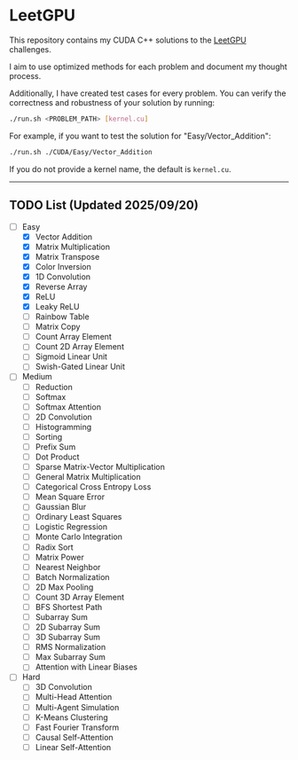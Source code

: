 # LeetGPU

This repository contains my CUDA C++ solutions to the [LeetGPU](https://leetgpu.com/challenges) challenges.

I aim to use optimized methods for each problem and document my thought process.

Additionally, I have created test cases for every problem. You can verify the correctness and robustness of your solution by running:

```bash
./run.sh <PROBLEM_PATH> [kernel.cu]
```

For example, if you want to test the solution for "Easy/Vector_Addition":

```bash
./run.sh ./CUDA/Easy/Vector_Addition 
```

If you do not provide a kernel name, the default is `kernel.cu`.

---

## TODO List (Updated 2025/09/20)
- [ ] Easy
    - [X] Vector Addition
    - [X] Matrix Multiplication
    - [X] Matrix Transpose
    - [X] Color Inversion
    - [X] 1D Convolution
    - [X] Reverse Array
    - [X] ReLU
    - [X] Leaky ReLU
    - [ ] Rainbow Table
    - [ ] Matrix Copy
    - [ ] Count Array Element
    - [ ] Count 2D Array Element
    - [ ] Sigmoid Linear Unit
    - [ ] Swish-Gated Linear Unit
- [ ] Medium
    - [ ] Reduction
    - [ ] Softmax
    - [ ] Softmax Attention
    - [ ] 2D Convolution
    - [ ] Histogramming
    - [ ] Sorting
    - [ ] Prefix Sum
    - [ ] Dot Product
    - [ ] Sparse Matrix-Vector Multiplication
    - [ ] General Matrix Multiplication
    - [ ] Categorical Cross Entropy Loss
    - [ ] Mean Square Error
    - [ ] Gaussian Blur
    - [ ] Ordinary Least Squares
    - [ ] Logistic Regression
    - [ ] Monte Carlo Integration
    - [ ] Radix Sort
    - [ ] Matrix Power
    - [ ] Nearest Neighbor
    - [ ] Batch Normalization
    - [ ] 2D Max Pooling
    - [ ] Count 3D Array Element
    - [ ] BFS Shortest Path
    - [ ] Subarray Sum
    - [ ] 2D Subarray Sum
    - [ ] 3D Subarray Sum
    - [ ] RMS Normalization
    - [ ] Max Subarray Sum
    - [ ] Attention with Linear Biases
- [ ] Hard
    - [ ] 3D Convolution
    - [ ] Multi-Head Attention
    - [ ] Multi-Agent Simulation
    - [ ] K-Means Clustering
    - [ ] Fast Fourier Transform
    - [ ] Causal Self-Attention
    - [ ] Linear Self-Attention
